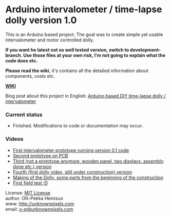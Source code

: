 Arduino intervalometer / time-lapse dolly version 1.0
=====================================================

This is an Arduino based project. The goal was to create simple yet usable intervalometer and motor controlled dolly.

**If you want he latest not so well tested version, switch to development-branch. Use those files at your own risk, I'm not going to explain what the code does etc.**

**Please read the wiki**, it's contains all the detailed information about components, costs etc.

**[WIKI](https://github.com/skvark/Arduino-intervalometer---time-lapse-dolly/wiki)**      

Blog post about this project in English: [Arduino based DIY time-lapse dolly / intervalometer](http://unknownpixels.com/blogi.php?kategoria=english&id=138)     

### Current status

- Finished. Modifications to code or documentation may occur.

### Videos

- [First intervalometer prototype running version 0.1 code](http://www.youtube.com/watch?v=Y-RKiF_JtFg)
- [Second prototype on PCB](http://www.youtube.com/watch?v=gI8r_mp4LpY)
- [Third (not a prototype anymore: wooden panel, two displays, assembly done etc.) version](http://www.youtube.com/watch?v=fYHESAnv7hY)   
- [Fourth (first dolly video, still under construction) version](http://www.youtube.com/watch?v=RujWRubhIhQ)  
- [Making of the Dolly, some parts from the beginning of the construction](http://www.youtube.com/watch?v=W47prWIrEkQ) 
- [First field test :D](http://www.youtube.com/watch?v=vPX1zAryRDE)    

License: [MIT License](http://github.com/skvark/Arduino-intervalometer---time-lapse-dolly/blob/master/LICENSE.txt)  
author: Olli-Pekka Heinisuo    
www: http://unknownpixels.com     
email: o-p@unknownpixels.com    